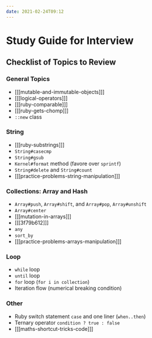 ```yaml
---
date: 2021-02-24T09:12
---
```


# Study Guide for Interview

Checklist of Topics to Review
-----------------------------

### General Topics

- [[[mutable-and-immutable-objects]]]
- [[[logical-operators]]]
- [[[ruby-comparable]]]
- [[[ruby-gets-chomp]]]
- `::new` class

### String

- [[[ruby-substrings]]]
- `String#casecmp`
- `String#gsub`
- `Kernel#format` method (favore over `sprintf`)
- `String#delete` and `String#count`
- [[[practice-problems-string-manipulation]]]

### Collections: Array and Hash

- `Array#push`, `Array#shift`, and `Array#pop`, `Array#unshift`
- `Array#center`
- [[[mutation-in-arrays]]]
- [[[3f79b612]]]
- `any`
- `sort_by`
- [[[practice-problems-arrays-manipulation]]]

### Loop

- `while` loop
- `until` loop
- `for` loop (`for i in collection`)
- Iteration flow (numerical breaking condition)

### Other

- Ruby switch statement `case` and one liner (`when..then`)
- Ternary operator `condition ? true : false`
- [[[maths-shortcut-tricks-code]]]
